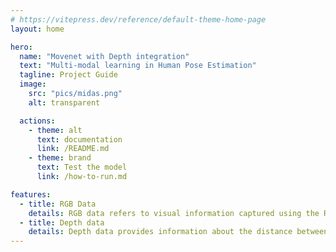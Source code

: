 ```yaml
---
# https://vitepress.dev/reference/default-theme-home-page
layout: home

hero:
  name: "Movenet with Depth integration"
  text: "Multi-modal learning in Human Pose Estimation"
  tagline: Project Guide
  image: 
    src: "pics/midas.png"
    alt: transparent

  actions:
    - theme: alt
      text: documentation
      link: /README.md
    - theme: brand
      text: Test the model
      link: /how-to-run.md

features:
  - title: RGB Data
    details: RGB data refers to visual information captured using the Red, Green, and Blue color channels—the primary colors of light. Each pixel in an RGB image contains a combination of these three color intensities, allowing for the representation of a full-color image as perceived by the human eye. RGB data is the most common form of visual input used in computer vision tasks like object detection, classification, and human pose estimation because it closely resembles how we naturally see and interpret the world.
  - title: Depth data
    details: Depth data provides information about the distance between the camera and objects in a scene. Instead of capturing color, it encodes the spatial structure of the environment by assigning depth values (typically in meters or relative units) to each pixel. This data can be obtained using specialized sensors (like LiDAR or stereo cameras) or estimated from RGB images using models like MiDaS. Depth data is crucial for understanding 3D geometry, enabling applications such as 3D reconstruction, augmented reality, and enhanced pose estimation by providing spatial context to 2D visual inputs.
---
```


